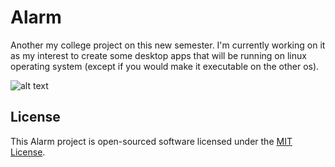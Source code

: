 # Alarm
Another my college project on this new semester. I'm currently working on it as my interest to create some desktop apps that will be running on linux operating system (except if you would make it executable on the other os).

![alt text](http://s10.postimg.org/hr5a0gx1l/Screenshot_from_2016_09_23_10_33_21.png "Screenshot")

## License
This Alarm project is open-sourced software licensed under the [MIT License](https://opensource.org/licenses/MIT).
